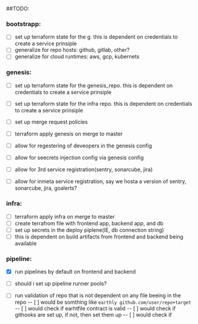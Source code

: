 

##TODO:
### bootstrapp:
- [ ] set up terraform state for the g. this is dependent on credentials to create a service prinsiple
- [ ] generalize for repo hosts: github, gitlab, other?
- [ ] generalize for cloud runtimes: aws, gcp, kubernets 

### genesis:
- [ ] set up terraform state for the genesis_repo. this is dependent on credentials to create a service prinsiple
- [ ] set up terraform state for the infra repo. this is dependent on credentials to create a service prinsiple
- [ ] set up merge request policies 
- [ ] terraform apply genesis on merge to master
- [ ] allow for regestering of deveopers in the genesis config
- [ ] allow for seecrets injection config via genesis config
- [ ] allow for 3rd service registration(sentry, sonarcube, jira)
- [ ] allow for inmeta service registration, say we hosta a version of sentry, sonarcube, jira, goalerts?


### infra:
- [ ] terraform apply infra on merge to master
- [ ] create terrafrom file with frontend app, backend app, and db
- [ ] set up secrets in the deploy piplene(IE, db connection string) 
- [ ] this is dependent on build artifacts from frontend and backend being available

### pipeline:
- [x] run pipelines by default on frontend and backend
- [ ] should i set up pipeline runner pools?
- [ ] run validation of repo that is not dependent on any file beeing in the repo 
-- [ ] would be somthing like `earthly github.com/user/repo+target`
-- [ ] would check if earhtfile contract is valid
-- [ ] would check if githooks are set up, if not, then set them up
-- [ ] would check if 


